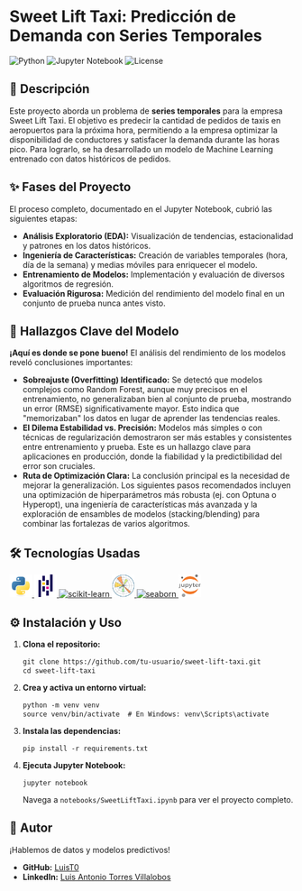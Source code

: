 # Sweet Lift Taxi: Predicción de Demanda con Series Temporales

![Python](https://img.shields.io/badge/Python-3.9%2B-blue.svg)
![Jupyter Notebook](https://img.shields.io/badge/Jupyter-Notebook-orange.svg)
![License](https://img.shields.io/badge/License-MIT-green.svg)

## 📖 Descripción

Este proyecto aborda un problema de **series temporales** para la empresa Sweet Lift Taxi. El objetivo es predecir la cantidad de pedidos de taxis en aeropuertos para la próxima hora, permitiendo a la empresa optimizar la disponibilidad de conductores y satisfacer la demanda durante las horas pico. Para lograrlo, se ha desarrollado un modelo de Machine Learning entrenado con datos históricos de pedidos.


## ✨ Fases del Proyecto

El proceso completo, documentado en el Jupyter Notebook, cubrió las siguientes etapas:

*   **Análisis Exploratorio (EDA):** Visualización de tendencias, estacionalidad y patrones en los datos históricos.
*   **Ingeniería de Características:** Creación de variables temporales (hora, día de la semana) y medias móviles para enriquecer el modelo.
*   **Entrenamiento de Modelos:** Implementación y evaluación de diversos algoritmos de regresión.
*   **Evaluación Rigurosa:** Medición del rendimiento del modelo final en un conjunto de prueba nunca antes visto.

## 🎯 Hallazgos Clave del Modelo

**¡Aquí es donde se pone bueno!** El análisis del rendimiento de los modelos reveló conclusiones importantes:

*   **Sobreajuste (Overfitting) Identificado:** Se detectó que modelos complejos como Random Forest, aunque muy precisos en el entrenamiento, no generalizaban bien al conjunto de prueba, mostrando un error (RMSE) significativamente mayor. Esto indica que "memorizaban" los datos en lugar de aprender las tendencias reales.
*   **El Dilema Estabilidad vs. Precisión:** Modelos más simples o con técnicas de regularización demostraron ser más estables y consistentes entre entrenamiento y prueba. Este es un hallazgo clave para aplicaciones en producción, donde la fiabilidad y la predictibilidad del error son cruciales.
*   **Ruta de Optimización Clara:** La conclusión principal es la necesidad de mejorar la generalización. Los siguientes pasos recomendados incluyen una optimización de hiperparámetros más robusta (ej. con Optuna o Hyperopt), una ingeniería de características más avanzada y la exploración de ensambles de modelos (stacking/blending) para combinar las fortalezas de varios algoritmos.

## 🛠️ Tecnologías Usadas

<p align="left">
  <a href="https://www.python.org" target="_blank"> <img src="https://raw.githubusercontent.com/devicons/devicon/master/icons/python/python-original.svg" alt="python" width="40" height="40"/> </a>
  <a href="https://pandas.pydata.org/" target="_blank"> <img src="https://raw.githubusercontent.com/devicons/devicon/master/icons/pandas/pandas-original.svg" alt="pandas" width="40" height="40"/> </a>
  <a href="https://scikit-learn.org/" target="_blank"> <img src="https://upload.wikimedia.org/wikipedia/commons/thumb/0/05/Scikit_learn_logo_small.svg/1200px-Scikit_learn_logo_small.svg.png" alt="scikit-learn" width="40" height="40"/> </a>
  <a href="https://matplotlib.org/" target="_blank"> <img src="https://raw.githubusercontent.com/devicons/devicon/master/icons/matplotlib/matplotlib-original.svg" alt="matplotlib" width="40" height="40"/> </a>
  <a href="https://seaborn.pydata.org/" target="_blank"> <img src="https://seaborn.pydata.org/_images/logo-mark-lightbg.svg" alt="seaborn" width="40" height="40"/> </a>
  <a href="https://jupyter.org/" target="_blank"> <img src="https://raw.githubusercontent.com/devicons/devicon/master/icons/jupyter/jupyter-original-wordmark.svg" alt="jupyter" width="40" height="40"/> </a>
</p>

## ⚙️ Instalación y Uso

1.  **Clona el repositorio:**
    ```
    git clone https://github.com/tu-usuario/sweet-lift-taxi.git
    cd sweet-lift-taxi
    ```
2.  **Crea y activa un entorno virtual:**
    ```
    python -m venv venv
    source venv/bin/activate  # En Windows: venv\Scripts\activate
    ```
3.  **Instala las dependencias:**
    ```
    pip install -r requirements.txt
    ```
4.  **Ejecuta Jupyter Notebook:**
    ```
    jupyter notebook
    ```
    Navega a `notebooks/SweetLiftTaxi.ipynb` para ver el proyecto completo.

## 👤 Autor

¡Hablemos de datos y modelos predictivos!

*   **GitHub:** [LuisT0](https://github.com/LuisT0)
*   **LinkedIn:** [Luis Antonio Torres Villalobos](https://www.linkedin.com/in/luis-antonio-torres-villalobos/)
